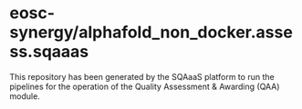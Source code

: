 <!--
SPDX-FileCopyrightText: Copyright contributors to the Software Quality Assurance as a Service (SQAaaS) project <sqaaas@ibergrid.eu>

SPDX-License-Identifier: GPL-3.0-only
-->

# eosc-synergy/alphafold_non_docker.assess.sqaaas
This repository has been generated by the SQAaaS platform to run the pipelines
for the operation of the
Quality Assessment & Awarding (QAA)
module.